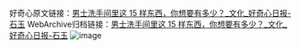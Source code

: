 好奇心原文链接：[男士洗手间里这 15 样东西，你想要有多少？_文化_好奇心日报-石玉](https://www.qdaily.com/articles/8348.html)
WebArchive归档链接：[男士洗手间里这 15 样东西，你想要有多少？_文化_好奇心日报-石玉](http://web.archive.org/web/20190623152652/https://www.qdaily.com/articles/8348.html)
![image](http://ww3.sinaimg.cn/large/007d5XDpgy1g3vcvdzq64j30u08wfkfr)